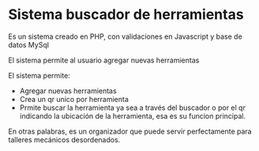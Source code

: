 
# Sistema buscador de herramientas

Es un sistema creado en PHP, con validaciones en Javascript y base de datos MySql

El sistema permite al usuario agregar nuevas herramientas

El sistema permite:

- Agregar nuevas herramientas
- Crea un qr unico por herramienta
- Prmite buscar la herramienta ya sea a través del buscador o por el qr indicando la ubicación de la herramienta, esa es su funcion principal.

En otras palabras, es un organizador que puede servir perfectamente para talleres mecánicos desordenados.
